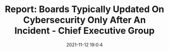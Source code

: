 ---
"title": "Report: Boards Typically Updated On Cybersecurity Only After An Incident - Chief Executive Group"
"date": "2021-11-12 19:0:4"
"feed_name": "GOOGLENEWSINDUSTRIAL"
"feed_website": "https://news.google.com/search?q=industrial%2Bincident&hl=en-US&gl=US&ceid=US:en"
"feed_rss": "https://news.google.com/rss/search?q=industrial%2Bincident&hl=en-US&gl=US&ceid=US:en"
"link": "https://chiefexecutive.net/report-boards-typically-updated-on-cybersecurity-only-after-an-incident/"
"source": "{'href': 'https://chiefexecutive.net', 'title': 'Chief Executive Group'}"
"file": "_posts/2021-1-1-b03d8a3f9c7f924d8b598ff12eb03c984e08c2a0.md"
"accident": "0"
"drilling": "0"
"dead": "0"
"injured": "0"
"arrested": "0"
"place": "unknown place"
"where": "unknown site"
"causes": "unknown"
"place_uri": "unknown place"
---